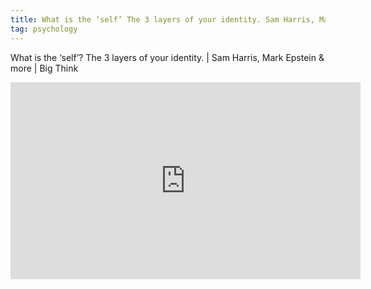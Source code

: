 ```yaml
---
title: What is the ‘self’ The 3 layers of your identity. Sam Harris, Mark Epstein & more Big Think
tag: psychology
---
```

What is the ‘self’? The 3 layers of your identity. | Sam Harris, Mark Epstein & more | Big Think

<iframe width="560" height="315" src="https://www.youtube.com/embed/l0TzeH6Zmog" title="YouTube video player" frameborder="0" allow="accelerometer; autoplay; clipboard-write; encrypted-media; gyroscope; picture-in-picture" allowfullscreen></iframe>
